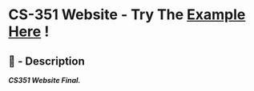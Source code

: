 # CS-351 Website - Try The [Example Here](https://clrtyjones.github.io/ke5064-CS351_Final) ! 


## 📝 - Description
***CS351 Website Final.***

